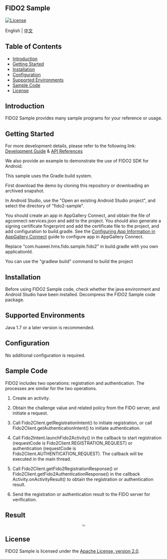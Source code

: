 ## FIDO2 Sample
[![License](https://img.shields.io/badge/Docs-hmsguides-brightgreen)](https://developer.huawei.com/consumer/en/doc/development/HMSCore-Guides/introduction-0000001051069988)

English | [中文](README_ZH.md)

## Table of Contents

 * [Introduction](#introduction)
 * [Getting Started](#getting-started)
 * [Installation](#installation)
 * [Configuration ](#configuration )
 * [Supported Environments](#supported-environments)
 * [Sample Code](#sample-code)
 * [License](#license)


## Introduction
FIDO2 Sample provides many sample programs for your reference or usage.

## Getting Started
For more development details, please refer to the following link: [Development Guide](https://developer.huawei.com/consumer/en/doc/development/HMSCore-Guides/dev-guide-0000001050750053) & [API References](https://developer.huawei.com/consumer/en/doc/development/HMSCore-References-V5/fido2overview-0000001050176660-V5)

We also provide an example to demonstrate the use of FIDO2 SDK for Android.

This sample uses the Gradle build system.

First download the demo by cloning this repository or downloading an archived snapshot.

In Android Studio, use the "Open an existing Android Studio project", and select the directory of "fido2-sample".

You should create an app in AppGallery Connect, and obtain the file of agconnect-services.json and add to the project. You should also generate a signing certificate fingerprint and add the certificate file to the project, and add configuration to build.gradle. See the [Configuring App Information in AppGallery Connect](https://developer.huawei.com/consumer/en/doc/development/HMS-Guides/hms-map-configuringinagc) guide to configure app in AppGallery Connect.

Replace "com.huawei.hms.fido.sample.fido2" in build.gradle with you own applicationId.

You can use the "gradlew build" command to build the project

## Installation
Before using FIDO2 Sample code, check whether the java environment and Android Studio have been installed.
Decompress the FIDO2 Sample code package.

## Supported Environments
Java 1.7 or a later version is recommended.

## Configuration
No additional configuration is required.


## Sample Code

FIDO2 includes two operations: registration and authentication. The processes are similar for the two operations.

1. Create an activity.

2. Obtain the challenge value and related policy from the FIDO server, and initiate a request.

3. Call Fido2Client.getRegistrationIntent() to initiate registration, or call Fido2Client.getAuthenticationIntent() to initiate authentication.

4. Call Fido2Intent.launchFido2Activity() in the callback to start registration (requestCode is Fido2Client.REGISTRATION_REQUEST) or authentication (requestCode is Fido2Client.AUTHENTICATION_REQUEST). The callback will be executed in the main thread.

5. Call Fido2Client.getFido2RegistrationResponse() or Fido2Client.getFido2AuthenticationResponse() in the callback Activity.onActivityResult() to obtain the registration or authentication result.

6. Send the registration or authentication result to the FIDO server for verification.


## Result
<center class="half">
<img src="images/registration_result.png" style="zoom:33%;" /><img src="images/authentication_result.png" style="zoom:33%;" />
</center>

##  License
FIDO2 Sample is licensed under the [Apache License, version 2.0](http://www.apache.org/licenses/LICENSE-2.0).
